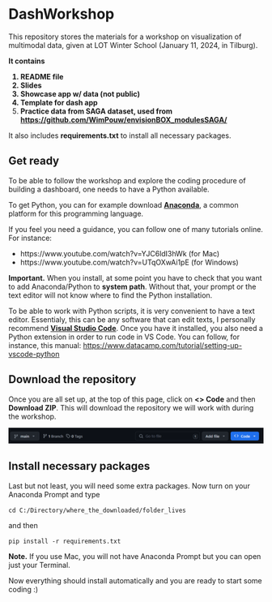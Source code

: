 # DashWorkshop

This repository stores the materials for a workshop on visualization of multimodal data, given at LOT Winter School (January 11, 2024, in Tilburg).

<b>It contains 

1. README file
2. Slides
3. Showcase app w/ data (not public)
4. Template for dash app
5. Practice data from SAGA dataset, used from https://github.com/WimPouw/envisionBOX_modulesSAGA/ </b>

It also includes <b>requirements.txt</b> to install all necessary packages.

## Get ready

To be able to follow the workshop and explore the coding procedure of building a dashboard, one needs to have a Python available.

To get Python, you can for example download <b><a href="https://www.anaconda.com/download">Anaconda</a></b>, a common platform for this programming language.

If you feel you need a guidance, you can follow one of many tutorials online. For instance:
<ul><li>https://www.youtube.com/watch?v=YJC6ldI3hWk (for Mac)</li>
<li>https://www.youtube.com/watch?v=UTqOXwAi1pE (for Windows)</li></ul>

<b>Important.</b> When you install, at some point you have to check that you want to add Anaconda/Python to <b>system path</b>. Without that, your prompt or the text editor will not know where to find the Python installation.

To be able to work with Python scripts, it is very convenient to have a text editor. Essentialy, this can be any software that can edit texts, I personally recommend <b><a href="https://code.visualstudio.com/">Visual Studio Code</a></b>. Once you have it installed, you also need a Python extension in order to run code in VS Code. 
You can follow, for instance, this manual: https://www.datacamp.com/tutorial/setting-up-vscode-python

## Download the repository

Once you are all set up, at the top of this page, click on <b><> Code</b> and then <b>Download ZIP</b>. This will download the repository we will work with during the workshop. 

![Alt text](image.png)

## Install necessary packages

Last but not least, you will need some extra packages. Now turn on your Anaconda Prompt and type

    cd C:/Directory/where_the_downloaded/folder_lives

and then

    pip install -r requirements.txt

<b>Note.</b> If you use Mac, you will not have Anaconda Prompt but you can open just your Terminal.

Now everything should install automatically and you are ready to start some coding :)


